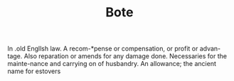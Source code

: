 ---
title: Bote
letter: B
permalink: "/definitions/bld-bote.html"
body: In .old Engllsh law. A recom-*pense or compensation, or profit or advan-tage.
  Also reparation or amends for any damage done. Necessaries for the mainte-nance
  and carrying on of husbandry. An allowance; the ancient name for estovers
published_at: '2018-07-07'
source: Black's Law Dictionary 2nd Ed (1910)
layout: post
---